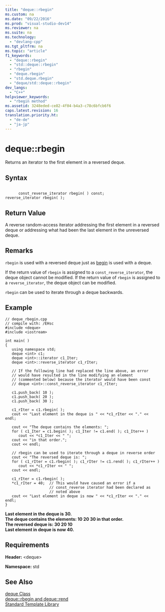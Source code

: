 ```yaml
---
title: "deque::rbegin"
ms.custom: na
ms.date: "09/22/2016"
ms.prod: "visual-studio-dev14"
ms.reviewer: na
ms.suite: na
ms.technology: 
  - "devlang-cpp"
ms.tgt_pltfrm: na
ms.topic: "article"
f1_keywords: 
  - "deque::rbegin"
  - "std::deque::rbegin"
  - "rbegin"
  - "deque.rbegin"
  - "std.deque.rbegin"
  - "deque/std::deque::rbegin"
dev_langs: 
  - "C++"
helpviewer_keywords: 
  - "rbegin method"
ms.assetid: 3248eded-ce82-4f04-b4a3-c78c6bfcb6f6
caps.latest.revision: 16
translation.priority.ht: 
  - "de-de"
  - "ja-jp"
---
```

# deque::rbegin
Returns an iterator to the first element in a reversed deque.  
  
## Syntax  
  
```  
  
      const_reverse_iterator rbegin( ) const;   
reverse_iterator rbegin( );  
```  
  
## Return Value  
 A reverse random-access iterator addressing the first element in a reversed deque or addressing what had been the last element in the unreversed deque.  
  
## Remarks  
 `rbegin` is used with a reversed deque just as [begin](../vs140/deque--begin.md) is used with a deque.  
  
 If the return value of `rbegin` is assigned to a `const_reverse_iterator`, the deque object cannot be modified. If the return value of `rbegin` is assigned to a `reverse_iterator`, the deque object can be modified.  
  
 `rbegin` can be used to iterate through a deque backwards.  
  
## Example  
  
```  
// deque_rbegin.cpp  
// compile with: /EHsc  
#include <deque>  
#include <iostream>  
  
int main( )   
{  
   using namespace std;  
   deque <int> c1;  
   deque <int>::iterator c1_Iter;  
   deque <int>::reverse_iterator c1_rIter;  
  
   // If the following line had replaced the line above, an error   
   // would have resulted in the line modifying an element   
   // (commented below) because the iterator would have been const  
   // deque <int>::const_reverse_iterator c1_rIter;  
  
   c1.push_back( 10 );  
   c1.push_back( 20 );  
   c1.push_back( 30 );  
  
   c1_rIter = c1.rbegin( );  
   cout << "Last element in the deque is " << *c1_rIter << "." << endl;  
  
   cout << "The deque contains the elements: ";  
   for ( c1_Iter = c1.begin( ); c1_Iter != c1.end( ); c1_Iter++ )  
      cout << *c1_Iter << " ";  
   cout << "in that order.";  
   cout << endl;  
  
   // rbegin can be used to iterate through a deque in reverse order  
   cout << "The reversed deque is: ";  
   for ( c1_rIter = c1.rbegin( ); c1_rIter != c1.rend( ); c1_rIter++ )  
      cout << *c1_rIter << " ";  
   cout << endl;  
  
   c1_rIter = c1.rbegin( );  
   *c1_rIter = 40;  // This would have caused an error if a   
                    // const_reverse iterator had been declared as   
                    // noted above  
   cout << "Last element in deque is now " << *c1_rIter << "." << endl;  
}  
```  
  
 **Last element in the deque is 30.**  
**The deque contains the elements: 10 20 30 in that order.**  
**The reversed deque is: 30 20 10**   
**Last element in deque is now 40.**   
## Requirements  
 **Header:** \<deque>  
  
 **Namespace:** std  
  
## See Also  
 [deque Class](../vs140/deque-class.md)   
 [deque::rbegin and deque::rend](../vs140/deque--rbegin-and-deque--rend.md)   
 [Standard Template Library](../vs140/standard-template-library.md)